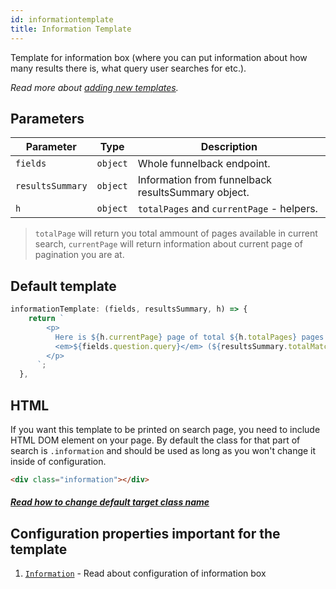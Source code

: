 ```yaml
---
id: informationtemplate
title: Information Template
---
```


Template for information box (where you can put information about how many results there is, what query user searches for etc.).

_Read more about [adding new templates](2-templates-0-overview.md#adding-new-templates)._

## Parameters

| Parameter 	  | Type 	     | Description |
|-------------	|----------- |--------------	|
| `fields` | `object` | Whole funnelback endpoint. |
| `resultsSummary` | `object` | Information from funnelback resultsSummary object. |
| `h` | `object` | `totalPages` and `currentPage` - helpers. |

> `totalPage` will return you total ammount of pages available in current search, `currentPage` will return information about current page of pagination you are at.

## Default template

```js
informationTemplate: (fields, resultsSummary, h) => {
    return `
        <p>
          Here is ${h.currentPage} page of total ${h.totalPages} pages for 
          <em>${fields.question.query}</em> (${resultsSummary.totalMatching} results total)
        </p>
      `;
  },
```

## HTML

If you want this template to be printed on search page, you need to include HTML DOM element on your page. By default the class for that part of search is `.information` and should be used as long as you won't change it inside of configuration.

```html
<div class="information"></div>
```

##### [Read how to change default target class name](1-configuration-6-information.md#target-location-of-results-in-dom)

## Configuration properties important for the template

1. [`Information`](1-configuration-6-information.md) - Read about configuration of information box